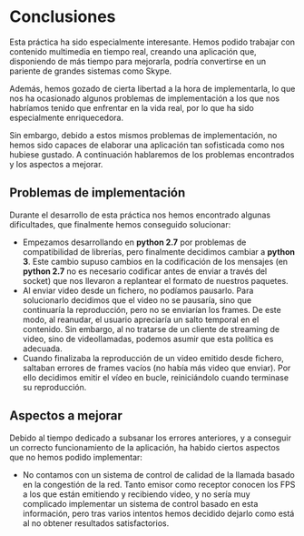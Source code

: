 # Conclusiones
Esta práctica ha sido especialmente interesante. Hemos podido trabajar con contenido multimedia en tiempo real, creando una aplicación que, disponiendo de más tiempo para mejorarla, podría convertirse en un pariente de grandes sistemas como Skype. 

Además, hemos gozado de cierta libertad a la hora de implementarla, lo que nos ha ocasionado algunos problemas de implementación a los que nos habríamos tenido que enfrentar en la vida real, por lo que ha sido especialmente enriquecedora.

Sin embargo, debido a estos mismos problemas de implementación, no hemos sido capaces de elaborar una aplicación tan sofisticada como nos hubiese gustado. A continuación hablaremos de los problemas encontrados y los aspectos a mejorar.

## Problemas de implementación
Durante el desarrollo de esta práctica nos hemos encontrado algunas dificultades, que finalmente hemos conseguido solucionar:
* Empezamos desarrollando en **python 2.7** por problemas de compatibilidad de librerías, pero finalmente decidimos cambiar a **python 3**. Este cambio supuso cambios en la codificación de los mensajes (en **python 2.7** no es necesario codificar antes de enviar a través del socket) que nos llevaron a replantear el formato de nuestros paquetes.
* Al enviar video desde un fichero, no podíamos pausarlo. Para solucionarlo decidimos que el video no se pausaría, sino que continuaría la reproducción, pero no se enviarían los frames. De este modo, al reanudar, el usuario apreciaría un salto temporal en el contenido. Sin embargo, al no tratarse de un cliente de streaming de video, sino de videollamadas, podemos asumir que esta política es adecuada.
* Cuando finalizaba la reproducción de un video emitido desde fichero, saltaban errores de frames vacíos (no había más video que enviar). Por ello decidimos emitir el vídeo en bucle, reiniciándolo cuando terminase su reproducción.

## Aspectos a mejorar
Debido al tiempo dedicado a subsanar los errores anteriores, y a conseguir un correcto funcionamiento de la aplicación, ha habido ciertos aspectos que no hemos podido implementar:
* No contamos con un sistema de control de calidad de la llamada basado en la congestión de la red. Tanto emisor como receptor conocen los FPS a los que están emitiendo y recibiendo video, y no sería muy complicado implementar un sistema de control basado en esta información, pero tras varios intentos hemos decidido dejarlo como está al no obtener resultados satisfactorios.